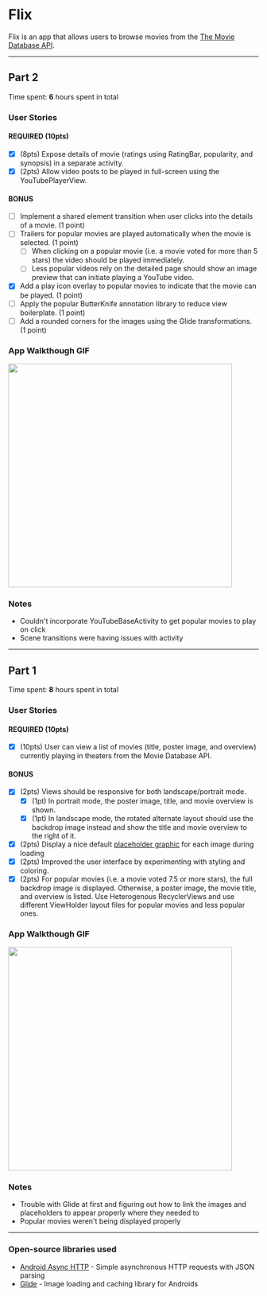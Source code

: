 # Flix
Flix is an app that allows users to browse movies from the [The Movie Database API](http://docs.themoviedb.apiary.io/#).

---

## Part 2

Time spent: **6** hours spent in total

### User Stories

#### REQUIRED (10pts)

- [X] (8pts) Expose details of movie (ratings using RatingBar, popularity, and synopsis) in a separate activity.
- [X] (2pts) Allow video posts to be played in full-screen using the YouTubePlayerView.

#### BONUS

- [ ] Implement a shared element transition when user clicks into the details of a movie. (1 point)
- [ ] Trailers for popular movies are played automatically when the movie is selected. (1 point)
  - [ ] When clicking on a popular movie (i.e. a movie voted for more than 5 stars) the video should be played immediately.
  - [ ] Less popular videos rely on the detailed page should show an image preview that can initiate playing a YouTube video.
- [X] Add a play icon overlay to popular movies to indicate that the movie can be played. (1 point)
- [ ] Apply the popular ButterKnife annotation library to reduce view boilerplate. (1 point)
- [ ] Add a rounded corners for the images using the Glide transformations. (1 point)

### App Walkthough GIF

<img src="Flixster2.gif?raw=true" width="450px">

### Notes
- Couldn't incorporate YouTubeBaseActivity to get popular movies to play on click
- Scene transitions were having issues with activity

---

## Part 1

Time spent: **8** hours spent in total

### User Stories

#### REQUIRED (10pts)
- [X] (10pts) User can view a list of movies (title, poster image, and overview) currently playing in theaters from the Movie Database API.

#### BONUS
- [X] (2pts) Views should be responsive for both landscape/portrait mode.
   - [X] (1pt) In portrait mode, the poster image, title, and movie overview is shown.
   - [X] (1pt) In landscape mode, the rotated alternate layout should use the backdrop image instead and show the title and movie overview to the right of it.

- [X] (2pts) Display a nice default [placeholder graphic](https://guides.codepath.org/android/Displaying-Images-with-the-Glide-Library#advanced-usage) for each image during loading
- [X] (2pts) Improved the user interface by experimenting with styling and coloring.
- [X] (2pts) For popular movies (i.e. a movie voted 7.5 or more stars), the full backdrop image is displayed. Otherwise, a poster image, the movie title, and overview is listed. Use Heterogenous RecyclerViews and use different ViewHolder layout files for popular movies and less popular ones.

### App Walkthough GIF

<img src="Flixster.gif?raw=true" width="450px">

### Notes
- Trouble with Glide at first and figuring out how to link the images and placeholders to appear properly where they needed to
- Popular movies weren't being displayed properly

---

### Open-source libraries used

- [Android Async HTTP](https://github.com/codepath/CPAsyncHttpClient) - Simple asynchronous HTTP requests with JSON parsing
- [Glide](https://github.com/bumptech/glide) - Image loading and caching library for Androids

